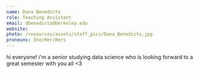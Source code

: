 ```yaml
---
name: Dana Benedicto
role: Teaching Assistant
email: dbenedicto@berkeley.edu
website:
photo: /resources/assets/staff_pics/Dana_Benedicto.jpg
pronouns: She/Her/Hers
---
```


hi everyone! i'm a senior studying data science who is looking forward to a great semester with you all <3

